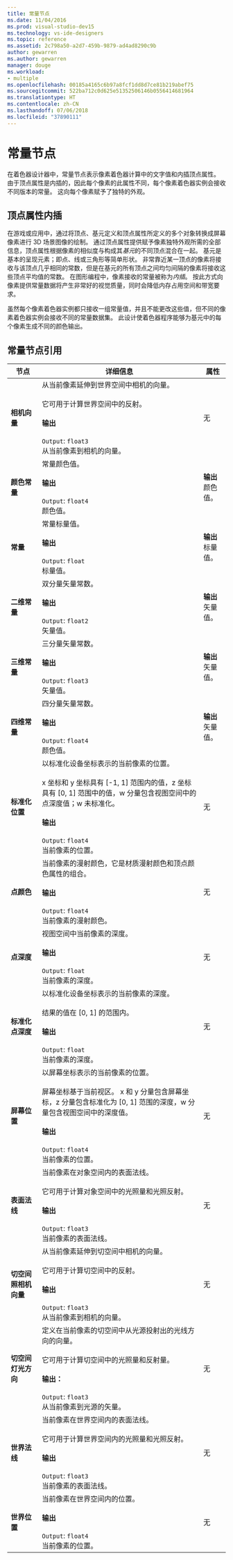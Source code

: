 ```yaml
---
title: 常量节点
ms.date: 11/04/2016
ms.prod: visual-studio-dev15
ms.technology: vs-ide-designers
ms.topic: reference
ms.assetid: 2c798a50-a2d7-459b-9879-ad4ad8290c9b
author: gewarren
ms.author: gewarren
manager: douge
ms.workload:
- multiple
ms.openlocfilehash: 00185a4165c6b97a8fcf1dd8d7ce81b219abef75
ms.sourcegitcommit: 522ba712c0d625e51352506146b0556414681964
ms.translationtype: HT
ms.contentlocale: zh-CN
ms.lasthandoff: 07/06/2018
ms.locfileid: "37890111"
---
```

# <a name="constant-nodes"></a>常量节点

在着色器设计器中，常量节点表示像素着色器计算中的文字值和内插顶点属性。 由于顶点属性是内插的，因此每个像素的此属性不同，每个像素着色器实例会接收不同版本的常量。 这向每个像素赋予了独特的外观。

## <a name="vertex-attribute-interpolation"></a>顶点属性内插

在游戏或应用中，通过将顶点、基元定义和顶点属性所定义的多个对象转换成屏幕像素进行 3D 场景图像的绘制。 通过顶点属性提供赋予像素独特外观所需的全部信息，顶点属性根据像素的相似度与构成其*基元*的不同顶点混合在一起。 基元是基本的呈现元素；即点、线或三角形等简单形状。 非常靠近某一顶点的像素将接收与该顶点几乎相同的常数，但是在基元的所有顶点之间均匀间隔的像素将接收这些顶点平均值的常数。 在图形编程中，像素接收的常量被称为*内插*。 按此方式向像素提供常量数据将产生非常好的视觉质量，同时会降低内存占用空间和带宽要求。

虽然每个像素着色器实例都只接收一组常量值，并且不能更改这些值，但不同的像素着色器实例会接收不同的常量数据集。 此设计使着色器程序能够为基元中的每个像素生成不同的颜色输出。

## <a name="constant-node-reference"></a>常量节点引用

|节点|详细信息|属性|
|----------|-------------|----------------|
|**相机向量**|从当前像素延伸到世界空间中相机的向量。<br /><br /> 它可用于计算世界空间中的反射。<br /><br /> **输出**<br /><br /> `Output`: `float3`<br /> 从当前像素到相机的向量。|无|
|**颜色常量**|常量颜色值。<br /><br /> **输出**<br /><br /> `Output`: `float4`<br /> 颜色值。|**输出**<br /> 颜色值。|
|**常量**|常量标量值。<br /><br /> **输出**<br /><br /> `Output`: `float`<br /> 标量值。|**输出**<br /> 标量值。|
|**二维常量**|双分量矢量常数。<br /><br /> **输出**<br /><br /> `Output`: `float2`<br /> 矢量值。|**输出**<br /> 矢量值。|
|**三维常量**|三分量矢量常数。<br /><br /> **输出**<br /><br /> `Output`: `float3`<br /> 矢量值。|**输出**<br /> 矢量值。|
|**四维常量**|四分量矢量常数。<br /><br /> **输出**<br /><br /> `Output`: `float4`<br /> 颜色值。|**输出**<br /> 矢量值。|
|**标准化位置**|以标准化设备坐标表示的当前像素的位置。<br /><br /> x 坐标和 y 坐标具有 [-1, 1] 范围内的值，z 坐标具有 [0, 1] 范围中的值，w 分量包含视图空间中的点深度值；w 未标准化。<br /><br /> **输出**<br /><br /> `Output`: `float4`<br /> 当前像素的位置。|无|
|**点颜色**|当前像素的漫射颜色，它是材质漫射颜色和顶点颜色属性的组合。<br /><br /> **输出**<br /><br /> `Output`: `float4`<br /> 当前像素的漫射颜色。|无|
|**点深度**|视图空间中当前像素的深度。<br /><br /> **输出**<br /><br /> `Output`: `float`<br /> 当前像素的深度。|无|
|**标准化点深度**|以标准化设备坐标表示的当前像素的深度。<br /><br /> 结果的值在 [0, 1] 的范围内。<br /><br /> **输出**<br /><br /> `Output`: `float`<br /> 当前像素的深度。|无|
|**屏幕位置**|以屏幕坐标表示的当前像素的位置。<br /><br /> 屏幕坐标基于当前视区。 x 和 y 分量包含屏幕坐标，z 分量包含标准化为 [0, 1] 范围的深度，w 分量包含视图空间中的深度值。<br /><br /> **输出**<br /><br /> `Output`: `float4`<br /> 当前像素的位置。|无|
|**表面法线**|当前像素在对象空间内的表面法线。<br /><br /> 它可用于计算对象空间中的光照量和光照反射。<br /><br /> **输出**<br /><br /> `Output`: `float3`<br /> 当前像素的表面法线。|无|
|**切空间照相机向量**|从当前像素延伸到切空间中相机的向量。<br /><br /> 它可用于计算切空间中的反射。<br /><br /> **输出**<br /><br /> `Output`: `float3`<br /> 从当前像素到相机的向量。|无|
|**切空间灯光方向**|定义在当前像素的切空间中从光源投射出的光线方向的向量。<br /><br /> 它可用于计算切空间中的光照量和反射量。<br /><br /> **输出：**<br /><br /> `Output`: `float3`<br /> 从当前像素到光源的矢量。|无|
|**世界法线**|当前像素在世界空间内的表面法线。<br /><br /> 它可用于计算世界空间内的光照量和光照反射。<br /><br /> **输出**<br /><br /> `Output`: `float3`<br /> 当前像素的表面法线。|无|
|**世界位置**|当前像素在世界空间内的位置。<br /><br /> **输出**<br /><br /> `Output`: `float4`<br /> 当前像素的位置。|无|